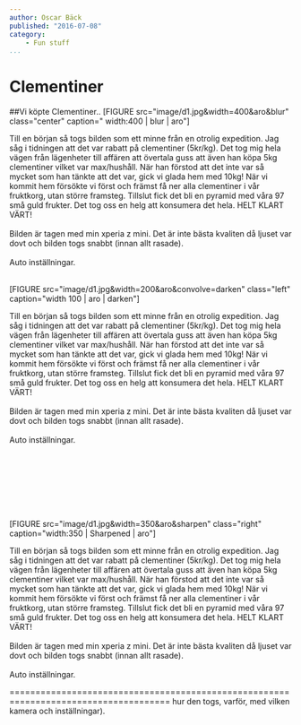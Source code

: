 ```yaml
---
author: Oscar Bäck
published: "2016-07-08"
category:
    - Fun stuff
...
```

Clementiner
===============================
##Vi köpte Clementiner..
[FIGURE src="image/d1.jpg&width=400&aro&blur" class="center" caption=" width:400 | blur | aro"]

Till en början så togs bilden som ett minne från en otrolig expedition. Jag såg i tidningen att det var rabatt på clementiner (5kr/kg).
Det tog mig hela vägen från lägenheter till affären att övertala guss att även han köpa 5kg clementiner vilket var max/hushåll.
När han förstod att det inte var så mycket som han tänkte att det var, gick vi glada hem med 10kg!
När vi kommit hem försökte vi först och främst få ner alla clementiner i vår fruktkorg, utan större framsteg. Tillslut fick det bli
en pyramid med våra 97 små guld frukter. Det tog oss en helg att konsumera det hela. HELT KLART VÄRT!
<br><br>
Bilden är tagen med min xperia z mini. Det är inte bästa kvaliten då ljuset var dovt och bilden togs snabbt (innan allt rasade).
<br><br>
Auto inställningar.
<br><br>

[FIGURE src="image/d1.jpg&width=200&aro&convolve=darken" class="left" caption="width 100 | aro | darken"]

Till en början så togs bilden som ett minne från en otrolig expedition. Jag såg i tidningen att det var rabatt på clementiner (5kr/kg).
Det tog mig hela vägen från lägenheter till affären att övertala guss att även han köpa 5kg clementiner vilket var max/hushåll.
När han förstod att det inte var så mycket som han tänkte att det var, gick vi glada hem med 10kg!
När vi kommit hem försökte vi först och främst få ner alla clementiner i vår fruktkorg, utan större framsteg. Tillslut fick det bli
en pyramid med våra 97 små guld frukter. Det tog oss en helg att konsumera det hela. HELT KLART VÄRT!
<br><br>
Bilden är tagen med min xperia z mini. Det är inte bästa kvaliten då ljuset var dovt och bilden togs snabbt (innan allt rasade).
<br><br>
Auto inställningar.
<br><br>
<br><br>
<br><br>
<br><br>


[FIGURE src="image/d1.jpg&width=350&aro&sharpen" class="right" caption="width:350 | Sharpened | aro"]

Till en början så togs bilden som ett minne från en otrolig expedition. Jag såg i tidningen att det var rabatt på clementiner (5kr/kg).
Det tog mig hela vägen från lägenheter till affären att övertala guss att även han köpa 5kg clementiner vilket var max/hushåll.
När han förstod att det inte var så mycket som han tänkte att det var, gick vi glada hem med 10kg!
När vi kommit hem försökte vi först och främst få ner alla clementiner i vår fruktkorg, utan större framsteg. Tillslut fick det bli
en pyramid med våra 97 små guld frukter. Det tog oss en helg att konsumera det hela. HELT KLART VÄRT!
<br><br>
Bilden är tagen med min xperia z mini. Det är inte bästa kvaliten då ljuset var dovt och bilden togs snabbt (innan allt rasade).
<br><br>
Auto inställningar.

=====================================================================================
hur den togs, varför, med vilken kamera och inställningar).
